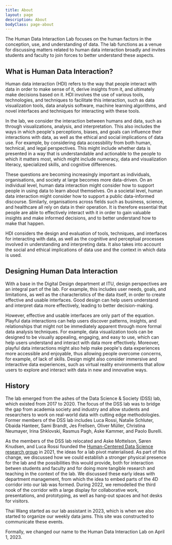 ```yaml
---
title: About
layout: page
description: About
bodyClass: page-about
---
```


<!-- ## Human Data Interaction Lab -->

The Human Data Interaction Lab focuses on the human factors in the conception, use, and understanding of data. The lab functions as a venue for discussing matters related to human data interaction broadly and invites students and faculty to join forces to better understand these aspects.

## What is Human Data Interaction?

Human data interaction (HDI) refers to the way that people interact with data in order to make sense of it, derive insights from it, and ultimately make decisions based on it. HDI involves the use of various tools, technologies, and techniques to facilitate this interaction, such as data visualization tools, data analysis software, machine learning algorithms, and novel interfaces and techniques for interacting with these tools.

In the lab, we consider the interaction between humans and data, such as through visualizations, analysis, and interpretation. This also includes the ways in which people's perceptions, biases, and goals can influence their interactions with data, as well as the ethical and social implications of data use. For example, by considering data accessbility from both human, technical, and legal perspectives. This might include whether data is presented in a way that is understandable and actionable to the people to which it matters most, which might include numeracy, data and visualization literacy, specialized skills, and cognitive differences.

These questions are becoming increasingly important as individuals, organisations, and society at large becomes more data-driven. On an individual level, human data interaction might consider how to support people in using data to learn about themselves. On a societal level, human data interaction might consider how to support a public data-informed discourse. Similarly, organisations across fields such as business, science, and healthcare all rely on data in their operation. It is therefore essential that people are able to effectively interact with it in order to gain valuable insights and make informed decisions, and to better understand how to make that happen.

HDI considers the design and evaluation of tools, techniques, and interfaces for interacting with data, as well as the cognitive and perceptual processes involved in understanding and interpreting data. It also takes into account the social and ethical implications of data use and the context in which data is used.

## Designing Human Data Interaction

With a base in the Digital Design department at ITU, design perspectives are an integral part of the lab. For example, this includes user needs, goals, and limitations, as well as the characteristics of the data itself, in order to create effective and usable interfaces. Good design can help users understand and interpret data more effectively, leading to better decision-making. 

However, effective and usable interfaces are only part of the equation. Playful data interactions can help users discover patterns, insights, and relationships that might not be immediately apparent through more formal data analysis techniques. For example, data visualization tools can be designed to be visually appealing, engaging, and easy to use, which can help users understand and interact with data more effectively. Moreover, playful data interactions might also help make people's data experiences more accessible and enjoyable, thus allowing people overcome concerns, for example, of lack of skills. Design might also consider immersive and interactive data experiences, such as virtual reality environments that allow users to explore and interact with data in new and innovative ways.

<!-- ## People and affiliated research groups

About twenty people are affiliated with the lab (see also [People](/people). There is a sizeable overlap with members of the research group [Human-Centered Data Science](https://hcds.itu.dk).  -->

## History
The lab emerged from the ashes of the Data Science & Society (DSS) lab, which existed from 2017 to 2020. The focus of the DSS lab was to bridge the gap from academia society and industry and allow students and researchers to work on real-world data with cutting edge methodologies. Former members of the DSS lab includes Luca Rossi, Natalie Schluter, Obaida Hanteer, Sami Brandt, Jes Frellsen, Oliver Müller, Christina Neumayer, Irina Shklovski, Rasmus Pagh, Aske Kammer, and Paolo Burelli. 

As the members of the DSS lab relocated and Aske Mottelson, Søren Knudsen, and Luca Rossi founded the [Human-Centered Data Science research group](https://hcds.itu.dk) in 2021, the ideas for a lab pivot materialised. As part of this change, we discussed how we could establish a stronger physical presence for the lab and the possibilities this would provide, both for interaction betwen students and faculty and for doing more tangible research and teaching in the context of the lab. We discussed these early ideas with department management, from which the idea to embed parts of the 4D corridor into our lab was formed. During 2022, we remodelled the third nook of the corridor with a large display for collaborative work, presentations, and prototyping, as well as hang-out spaces and hot desks for visitors.

Thai Wang started as our lab assistant in 2023, which is when we also started to organize our weekly data jams. This site was constructed to communicate these events.

Formally, we changed our name to the Human Data Interaction Lab on April 1, 2023.

<!-- 2017-20 | DSS Lab 
2021-22 | Transition period 
2023-   | hdi lab -->


